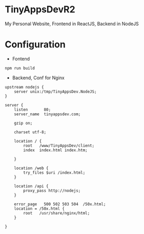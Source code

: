 # TinyAppsDevR2
My Personal Website, Frontend in ReactJS, Backend in NodeJS



# Configuration

* Fontend
```
npm run build
```

* Backend, Conf for Nginx
```
upstream nodejs {
    server unix:/tmp/TinyAppsDev.NodeJS;
}

server {
    listen       80;
    server_name  tinyappsdev.com;

    gzip on;

    charset utf-8;

    location / {
        root   /www/TinyAppsDev/client;
        index  index.html index.htm;

    }

    location /web {
        try_files $uri /index.html;
    }

    location /api {
        proxy_pass http://nodejs;
    }

    error_page   500 502 503 504  /50x.html;
    location = /50x.html {
        root   /usr/share/nginx/html;
    }

}
```
